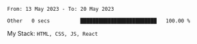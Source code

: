 <!--START_SECTION:waka-->

```text
From: 13 May 2023 - To: 20 May 2023

Other   0 secs          █████████████████████████   100.00 %
```

<!--END_SECTION:waka-->
My Stack: `HTML, CSS, JS, React`
